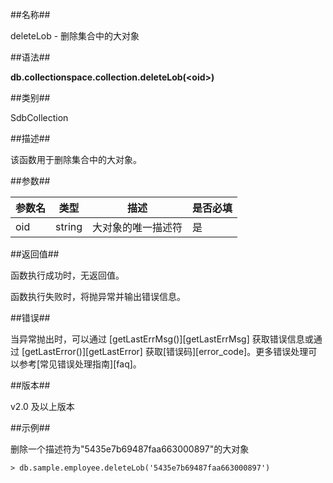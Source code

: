 ##名称##

deleteLob - 删除集合中的大对象

##语法##

**db.collectionspace.collection.deleteLob\(\<oid\>\)**

##类别##

SdbCollection

##描述##

该函数用于删除集合中的大对象。

##参数##

| 参数名 | 类型 | 描述 | 是否必填 |
| ------ | -------- | ---- | -------- |
| oid    | string | 大对象的唯一描述符 | 是 |

##返回值##

函数执行成功时，无返回值。

函数执行失败时，将抛异常并输出错误信息。

##错误##

当异常抛出时，可以通过 [getLastErrMsg()][getLastErrMsg] 获取错误信息或通过 [getLastError()][getLastError] 获取[错误码][error_code]。更多错误处理可以参考[常见错误处理指南][faq]。

##版本##

v2.0 及以上版本

##示例##

删除一个描述符为"5435e7b69487faa663000897"的大对象

```lang-javascript
> db.sample.employee.deleteLob('5435e7b69487faa663000897')
```


[^_^]:
     本文使用的所有引用及链接
[getLastErrMsg]:manual/Manual/Sequoiadb_Command/Global/getLastErrMsg.md
[getLastError]:manual/Manual/Sequoiadb_Command/Global/getLastError.md
[faq]:manual/FAQ/faq_sdb.md
[error_code]:manual/Manual/Sequoiadb_error_code.md
